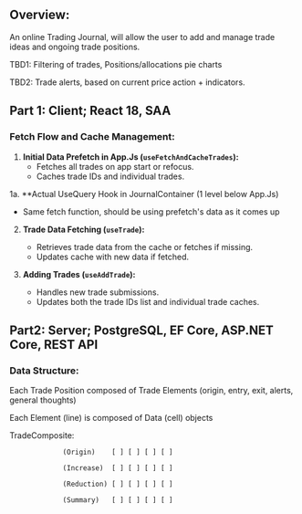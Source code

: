 ## Overview: 
An online Trading Journal, will allow the user to add and manage trade ideas and ongoing trade positions.

TBD1: Filtering of trades, Positions/allocations pie charts

TBD2: Trade alerts, based on current price action + indicators.

## Part 1: Client; React 18, SAA
### Fetch Flow and Cache Management:

1. **Initial Data Prefetch in App.Js (`useFetchAndCacheTrades`):**
   - Fetches all trades on app start or refocus.
   - Caches trade IDs and individual trades.

1a. **Actual UseQuery Hook in JournalContainer (1 level below App.Js)
   - Same fetch function, should be using prefetch's data as it comes up

2. **Trade Data Fetching (`useTrade`):**
   - Retrieves trade data from the cache or fetches if missing.
   - Updates cache with new data if fetched.

3. **Adding Trades (`useAddTrade`):**
   - Handles new trade submissions.
   - Updates both the trade IDs list and individual trade caches.

## Part2: Server; PostgreSQL, EF Core, ASP.NET Core, REST API
### Data Structure:

Each Trade Position composed of Trade Elements  (origin, entry, exit, alerts, general thoughts)

Each Element (line) is composed of Data (cell) objects

TradeComposite:  

                 (Origin)    [ ] [ ] [ ] [ ]

                 (Increase)  [ ] [ ] [ ] [ ]
                 
                 (Reduction) [ ] [ ] [ ] [ ]

                 (Summary)   [ ] [ ] [ ] [ ] 
